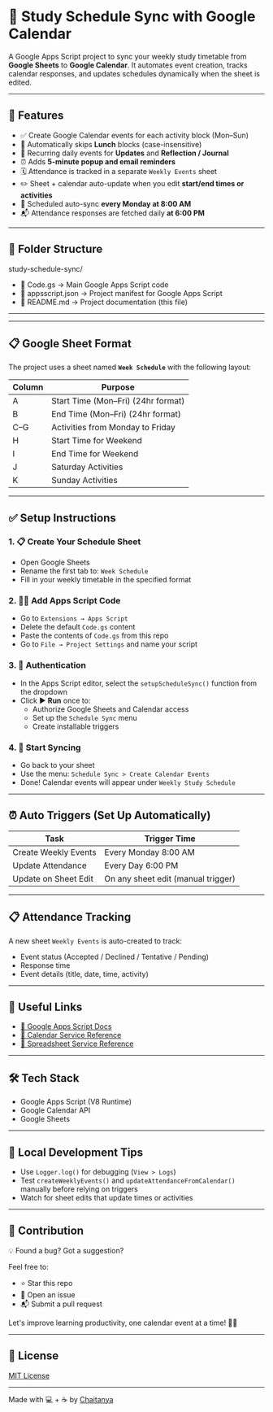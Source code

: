 # 📅 Study Schedule Sync with Google Calendar

A Google Apps Script project to sync your weekly study timetable from **Google Sheets** to **Google Calendar**. It automates event creation, tracks calendar responses, and updates schedules dynamically when the sheet is edited.

---

## 📌 Features

- ✅ Create Google Calendar events for each activity block (Mon–Sun)
- 🍱 Automatically skips **Lunch** blocks (case-insensitive)
- 🔁 Recurring daily events for **Updates** and **Reflection / Journal**
- ⏰ Adds **5-minute popup and email reminders**
- 🗓 Attendance is tracked in a separate `Weekly Events` sheet
- ✏️ Sheet + calendar auto-update when you edit **start/end times or activities**
- 🔁 Scheduled auto-sync **every Monday at 8:00 AM**
- 📬 Attendance responses are fetched daily **at 6:00 PM**

---

## 📁 Folder Structure

study-schedule-sync/
- 📜 Code.gs → Main Google Apps Script code
- 📜 appsscript.json → Project manifest for Google Apps Script
- 📜 README.md → Project documentation (this file)

  
---

---

## 📋 Google Sheet Format

The project uses a sheet named **`Week Schedule`** with the following layout:

| Column | Purpose                           |
|--------|------------------------------------|
| A      | Start Time (Mon–Fri) (24hr format) |
| B      | End Time (Mon–Fri) (24hr format)   |
| C–G    | Activities from Monday to Friday   |
| H      | Start Time for Weekend             |
| I      | End Time for Weekend               |
| J      | Saturday Activities                |
| K      | Sunday Activities                  |

---

## ✅ Setup Instructions

### 1. 📋 Create Your Schedule Sheet

- Open Google Sheets
- Rename the first tab to: `Week Schedule`
- Fill in your weekly timetable in the specified format

### 2. 🧑‍💻 Add Apps Script Code

- Go to `Extensions → Apps Script`
- Delete the default `Code.gs` content
- Paste the contents of `Code.gs` from this repo
- Go to `File → Project Settings` and name your script

### 3. 🔐 Authentication

- In the Apps Script editor, select the `setupScheduleSync()` function from the dropdown
- Click ▶️ **Run** once to:
  - Authorize Google Sheets and Calendar access
  - Set up the `Schedule Sync` menu
  - Create installable triggers

### 4. 📆 Start Syncing

- Go back to your sheet
- Use the menu: `Schedule Sync > Create Calendar Events`
- Done! Calendar events will appear under `Weekly Study Schedule`

---

## ⏰ Auto Triggers (Set Up Automatically)

| Task                   | Trigger Time     |
|------------------------|------------------|
| Create Weekly Events   | Every Monday 8:00 AM |
| Update Attendance      | Every Day 6:00 PM    |
| Update on Sheet Edit   | On any sheet edit (manual trigger)

---

## 📋 Attendance Tracking

A new sheet `Weekly Events` is auto-created to track:

- Event status (Accepted / Declined / Tentative / Pending)
- Response time
- Event details (title, date, time, activity)

---

## 🔗 Useful Links

- [📘 Google Apps Script Docs](https://developers.google.com/apps-script)
- [📖 Calendar Service Reference](https://developers.google.com/apps-script/reference/calendar)
- [📖 Spreadsheet Service Reference](https://developers.google.com/apps-script/reference/spreadsheet)

---

## 🛠 Tech Stack

- Google Apps Script (V8 Runtime)
- Google Calendar API
- Google Sheets

---

## 🧪 Local Development Tips

- Use `Logger.log()` for debugging (`View > Logs`)
- Test `createWeeklyEvents()` and `updateAttendanceFromCalendar()` manually before relying on triggers
- Watch for sheet edits that update times or activities

---

## 🤝 Contribution

💡 Found a bug? Got a suggestion?

Feel free to:

- ⭐ Star this repo
- 🐛 Open an issue
- 📬 Submit a pull request

Let's improve learning productivity, one calendar event at a time! 🧠📆

---

## 📄 License

[MIT License](LICENSE)

---

Made with 💻 + ☕ by [Chaitanya](https://github.com/Chaitanya8639)

